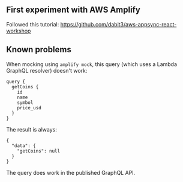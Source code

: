 ## First experiment with AWS Amplify

Followed this tutorial: https://github.com/dabit3/aws-appsync-react-workshop

## Known problems
When mocking using `amplify mock`, this query (which uses a Lambda GraphQL resolver) doesn't work:

```
query {
  getCoins {
    id
    name
    symbol
    price_usd
  }
}
```

The result is always:

```
{
  "data": {
    "getCoins": null
  }
}
```

The query does work in the published GraphQL API.